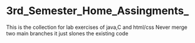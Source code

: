 # 3rd_Semester_Home_Assingments_
 This is the collection for lab exercises of java,C and html/css
Never merge two main branches it just slones the existing code